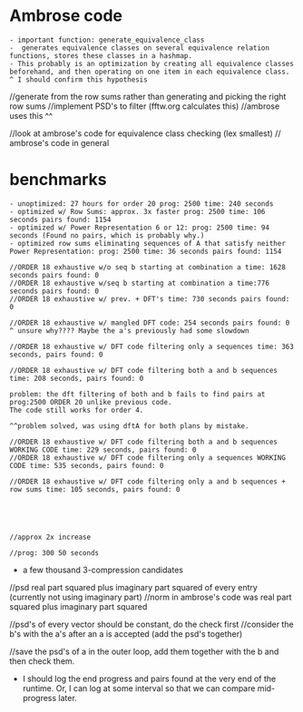 # Ambrose code
    - important function: generate_equivalence_class
    -  generates equivalence classes on several equivalence relation functions, stores these classes in a hashmap.
    - This probably is an optimization by creating all equivalence classes beforehand, and then operating on one item in each equivalence class.
    ^ I should confirm this hypothesis

//generate from the row sums rather than generating and picking the right row sums
//implement PSD's to filter (fftw.org calculates this)
//ambrose uses this ^^

//look at ambrose's code for equivalence class checking (lex smallest)
// ambrose's code in general

# benchmarks
    - unoptimized: 27 hours for order 20 prog: 2500 time: 240 seconds
    - optimized w/ Row Sums: approx. 3x faster prog: 2500 time: 106 seconds pairs found: 1154
    - optimized w/ Power Representation 6 or 12: prog: 2500 time: 94 seconds (Found no pairs, which is probably why.)
    - optimized row sums eliminating sequences of A that satisfy neither Power Representation: prog: 2500 time: 36 seconds pairs found: 1154

    //ORDER 18 exhaustive w/o seq b starting at combination a time: 1628 seconds pairs found: 0
    //ORDER 18 exhaustive w/seq b starting at combination a time:776 seconds pairs found: 0
    //ORDER 18 exhaustive w/ prev. + DFT's time: 730 seconds pairs found: 0

    //ORDER 18 exhaustive w/ mangled DFT code: 254 seconds pairs found: 0
    ^ unsure why???? Maybe the a's previously had some slowdown

    //ORDER 18 exhaustive w/ DFT code filtering only a sequences time: 363 seconds, pairs found: 0

    //ORDER 18 exhaustive w/ DFT code filtering both a and b sequences time: 208 seconds, pairs found: 0

    problem: the dft filtering of both and b fails to find pairs at prog:2500 ORDER 20 unlike previous code. 
    The code still works for order 4.

    ^^problem solved, was using dftA for both plans by mistake.

    //ORDER 18 exhaustive w/ DFT code filtering both a and b sequences WORKING CODE time: 229 seconds, pairs found: 0
    //ORDER 18 exhaustive w/ DFT code filtering only a sequences WORKING CODE time: 535 seconds, pairs found: 0

    //ORDER 18 exhaustive w/ DFT code filtering only a and b sequences + row sums time: 105 seconds, pairs found: 0





    //approx 2x increase

    //prog: 300 50 seconds

- a few thousand 3-compression candidates

//psd real part squared plus imaginary part squared of every entry (currently not using imaginary part)
//norm in ambrose's code was real part squared plus imaginary part squared

//psd's of every vector should be constant, do the check first
//consider the b's with the a's after an a is accepted (add the psd's together)

//save the psd's of a in the outer loop, add them together with the b and then check them.

- I should log the end progress and pairs found at the very end of the runtime. Or, I can log at some interval so that we can compare mid-progress later.